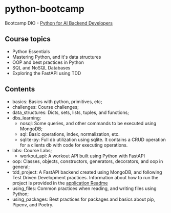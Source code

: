 # python-bootcamp
Bootcamp DIO - [Python for AI Backend Developers](https://web.dio.me/track/coding-future-vivo-python-ai-backend-developer)

## Course topics

- Python Essentials
- Mastering Python, and it's data structures
- OOP and best practices in Python
- SQL and NoSQL Databases
- Exploring the FastAPI using TDD

## Contents

- basics: Basics with python, primitives, etc;
- challenges: Course challenges;
- data_structures: Dicts, sets, lists, tuples, and functions;
- dbs_learning:
    - nosql: Some queries, and other commands to be executed using MongoDB;
    - sql: Basic operations, index, normalization, etc.
    - sqlite-py: Full db utilization using sqlite. It contains a CRUD operation for a clients db with code for executing operations.
- labs: Course Labs;
    - workout_api: A workout API built using Python with FastAPI
- oop: Classes, objects, constructors, generators, decorators, and oop in general;
- tdd_project: A FastAPI backend created using MongoDB, and following Test Driven Development practices. Information about how to run the project is provided in the [application Readme](./tdd_project/README.md)
- using_files: Common practices when reading, and writing files using Python;
- using_packages: Best practices for packages and basics about pip, Pipenv, and Poetry.
